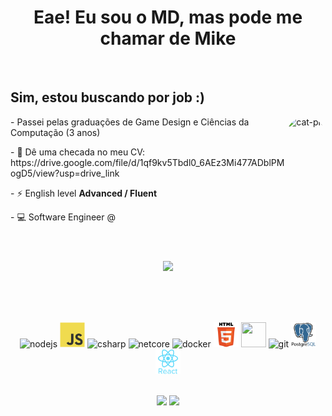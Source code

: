 <h1 align="center">Eae! Eu sou o MD, mas pode me chamar de Mike</h1><br>
<h2> Sim, estou buscando por job :) </h2>

<div style="display: inline_block">
  <p><img align="right" alt="cat-pic" height="160em" style="border-radius:50px; float:right;" src="https://c.tenor.com/bQuWIFsZWEgAAAAd/thurston-waffles-meow.gif"></p>
  <p>- Passei pelas graduações de Game Design e Ciências da Computação (3 anos)</p>
  <p>- 📄 Dê uma checada no meu CV: https://drive.google.com/file/d/1qf9kv5Tbdl0_6AEz3Mi477ADblPMogD5/view?usp=drive_link</p> 
  <p>- ⚡ English level <b>Advanced / Fluent</b></p>
  <p>- 💻 Software Engineer @</p>
  <h1></h1>
  <br>
  
</div>

<div align="center">
<img height="110em" src="https://github-readme-stats.vercel.app/api/top-langs/?username=mikedpsm&layout=compact&langs_count=7&theme=dracula"/>
</div>

<br><br><br>

<div align="center">
  <p> 
    <img src="https://cdn.jsdelivr.net/gh/devicons/devicon/icons/nodejs/nodejs-plain.svg" alt="nodejs" width="40" height="40"/> 
    <img src="https://raw.githubusercontent.com/devicons/devicon/master/icons/javascript/javascript-original.svg" alt="javascript" width="40" height="40"/>
    <img src="https://cdn.jsdelivr.net/gh/devicons/devicon/icons/csharp/csharp-original.svg" alt="csharp" width="40" height="40"/>
    <img src="https://cdn.jsdelivr.net/gh/devicons/devicon/icons/dotnetcore/dotnetcore-original.svg" alt="netcore" width="40" height="40"/>
    <img src="https://cdn.jsdelivr.net/gh/devicons/devicon/icons/docker/docker-original-wordmark.svg" alt="docker" width="40" height="40"/>
    <img src="https://raw.githubusercontent.com/devicons/devicon/master/icons/html5/html5-original-wordmark.svg" alt="html5" width="40" height="40"/> 
     <img src="https://cdn.jsdelivr.net/gh/devicons/devicon/icons/css3/css3-original.svg" width="40" height="40"/>
    <img src="https://www.vectorlogo.zone/logos/git-scm/git-scm-icon.svg" alt="git" width="40" height="40"/>
    <img src="https://raw.githubusercontent.com/devicons/devicon/master/icons/postgresql/postgresql-original-wordmark.svg" alt="postgresql" width="40" height="40"/>
    <img src="https://raw.githubusercontent.com/devicons/devicon/master/icons/react/react-original-wordmark.svg" alt="react" width="40" height="40"/>
  </p>
</div>

<br>

<div align="center"> 
  <a href = "mailto:maicondpsm@gmail.com"><img src="https://img.shields.io/badge/-Gmail-%23333?style=for-the-badge&logo=gmail&logoColor=white" target="_blank"></a>
  <a href="https://www.linkedin.com/in/mikedpsm" target="_blank"><img src="https://img.shields.io/badge/-LinkedIn-%230077B5?style=for-the-badge&logo=linkedin&logoColor=white" target="_blank"></a> 
</div>
